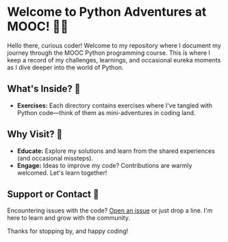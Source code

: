 # Welcome to Python Adventures at MOOC! 🐍✨

Hello there, curious coder! Welcome to my repository where I document my journey through the MOOC Python programming course. This is where I keep a record of my challenges, learnings, and occasional eureka moments as I dive deeper into the world of Python.

## What's Inside? 🎁

- **Exercises:** Each directory contains exercises where I've tangled with Python code—think of them as mini-adventures in coding land.

## Why Visit? 🤔

- **Educate:** Explore my solutions and learn from the shared experiences (and occasional missteps).
- **Engage:** Ideas to improve my code? Contributions are warmly welcomed. Let's learn together!

## Support or Contact 📢

Encountering issues with the code? [Open an issue](https://github.com/ameliacitradewi/mooc_2024_python/issues) or just drop a line. I'm here to learn and grow with the community.

Thanks for stopping by, and happy coding!

